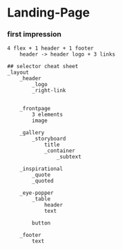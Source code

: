 # Landing-Page

### first impression

    4 flex + 1 header + 1 footer
        header -> header logo + 3 links

    ## selector cheat sheet    
    _layout
        _header
            _logo
            _right-link


        _frontpage
            3 elements
            image

        _gallery
            _storyboard
                title
                _container
                    _subtext
    
        _inspirational
            _quote
            _quoted

        _eye-popper
            _table
                header
                text

            button

        _footer
            text